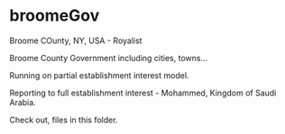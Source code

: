 # broomeGov

Broome COunty, NY, USA - Royalist

Broome County Government including cities, towns...

Running on partial establishment interest model.

Reporting to full establishment interest - Mohammed, Kingdom of Saudi Arabia.

Check out, files in this folder.
